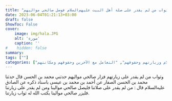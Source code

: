 ```yaml
---
title: "ثواب من لم يقدر على صلة أهل البيت عليهم‌السلام فوصل صالحي مواليهم"
date: 2023-06-04T01:21:13+03:00
draft: false
ShowToc: False
cover:
    image: img/hala.JPG
    alt: 'صورة'
    caption: ''
#    hidden: false
summary: 
tags: [""]
categories: ["حب أهل البيت عليهم السلام وزيارتهم وحقوقهم", "التعامل مع الآخرين وحقوقهم ومكانتهم"]
---
```

وثواب من لم يقدر على زيارتهم فزار صالحي مواليهم
حدثني محمد بن الحسن قال حدثنا محمد بن الحسن الصفار عن أحمد بن
محمد بن عيسى باسناد ذكره عن الصادق عليه‌السلام قال : من لم يقدر على صلاتنا
فليصل صالحي موالينا ومن لم يقدر على زيارتنا فليزر صالحي موالينا
يكتب الله له ثواب زيارتنا.

